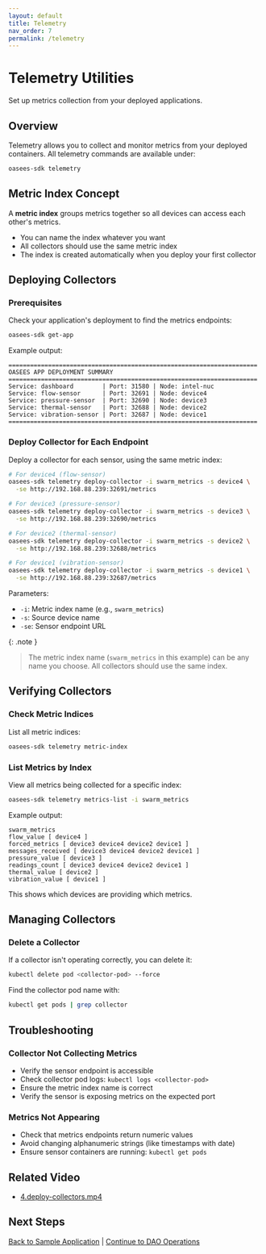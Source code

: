 ```yaml
---
layout: default
title: Telemetry
nav_order: 7
permalink: /telemetry
---
```


# Telemetry Utilities

Set up metrics collection from your deployed applications.

## Overview

Telemetry allows you to collect and monitor metrics from your deployed containers. All telemetry commands are available under:

```bash
oasees-sdk telemetry
```

## Metric Index Concept

A **metric index** groups metrics together so all devices can access each other's metrics.

- You can name the index whatever you want
- All collectors should use the same metric index
- The index is created automatically when you deploy your first collector

## Deploying Collectors

### Prerequisites

Check your application's deployment to find the metrics endpoints:

```bash
oasees-sdk get-app
```

Example output:

```
=====================================================================
OASEES APP DEPLOYMENT SUMMARY
=====================================================================
Service: dashboard        | Port: 31580 | Node: intel-nuc
Service: flow-sensor      | Port: 32691 | Node: device4
Service: pressure-sensor  | Port: 32690 | Node: device3
Service: thermal-sensor   | Port: 32688 | Node: device2
Service: vibration-sensor | Port: 32687 | Node: device1
=====================================================================
```

### Deploy Collector for Each Endpoint

Deploy a collector for each sensor, using the same metric index:

```bash
# For device4 (flow-sensor)
oasees-sdk telemetry deploy-collector -i swarm_metrics -s device4 \
  -se http://192.168.88.239:32691/metrics

# For device3 (pressure-sensor)
oasees-sdk telemetry deploy-collector -i swarm_metrics -s device3 \
  -se http://192.168.88.239:32690/metrics

# For device2 (thermal-sensor)
oasees-sdk telemetry deploy-collector -i swarm_metrics -s device2 \
  -se http://192.168.88.239:32688/metrics

# For device1 (vibration-sensor)
oasees-sdk telemetry deploy-collector -i swarm_metrics -s device1 \
  -se http://192.168.88.239:32687/metrics
```

Parameters:
- `-i`: Metric index name (e.g., `swarm_metrics`)
- `-s`: Source device name
- `-se`: Sensor endpoint URL

{: .note }
> The metric index name (`swarm_metrics` in this example) can be any name you choose. All collectors should use the same index.

## Verifying Collectors

### Check Metric Indices

List all metric indices:

```bash
oasees-sdk telemetry metric-index
```

### List Metrics by Index

View all metrics being collected for a specific index:

```bash
oasees-sdk telemetry metrics-list -i swarm_metrics
```

Example output:

```
swarm_metrics
flow_value [ device4 ]
forced_metrics [ device3 device4 device2 device1 ]
messages_received [ device3 device4 device2 device1 ]
pressure_value [ device3 ]
readings_count [ device3 device4 device2 device1 ]
thermal_value [ device2 ]
vibration_value [ device1 ]
```

This shows which devices are providing which metrics.

## Managing Collectors

### Delete a Collector

If a collector isn't operating correctly, you can delete it:

```bash
kubectl delete pod <collector-pod> --force
```

Find the collector pod name with:

```bash
kubectl get pods | grep collector
```

## Troubleshooting

### Collector Not Collecting Metrics

- Verify the sensor endpoint is accessible
- Check collector pod logs: `kubectl logs <collector-pod>`
- Ensure the metric index name is correct
- Verify the sensor is exposing metrics on the expected port

### Metrics Not Appearing

- Check that metrics endpoints return numeric values
- Avoid changing alphanumeric strings (like timestamps with date)
- Ensure sensor containers are running: `kubectl get pods`


## Related Video

- [4.deploy-collectors.mp4](https://nocncsrd.sharepoint.com/:v:/r/sites/OASEES2/Shared%20Documents/WP5/OASEES%20STACK%20%26%20SDK%20GUIDE/5.deploy-collectors.mp4?csf=1&web=1&e=P1e95v)

## Next Steps

[Back to Sample Application](sample-application) | [Continue to DAO Operations](dao-operations)
